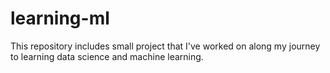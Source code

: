 # learning-ml
This repository includes small project that I've worked on along my journey to learning data science and machine learning.
